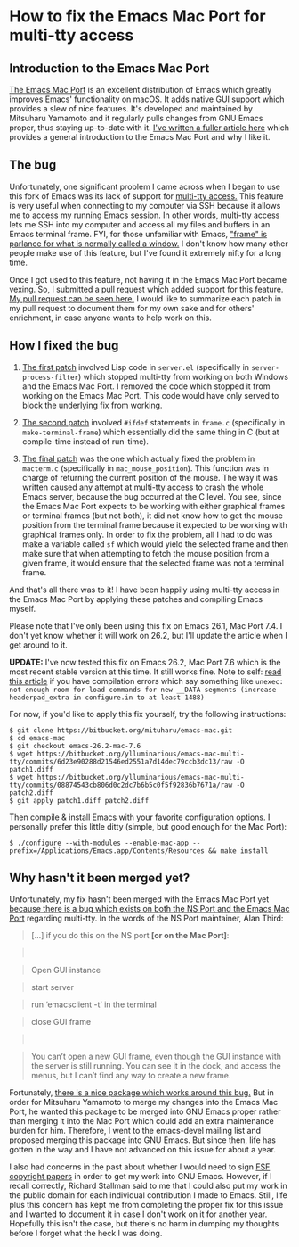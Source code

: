 How to fix the Emacs Mac Port for multi-tty access
==================================================

Introduction to the Emacs Mac Port
----------------------------------

[The Emacs Mac
Port](https://bitbucket.org/mituharu/emacs-mac/src/master/README-mac) is an
excellent distribution of Emacs which greatly improves Emacs' functionality on
macOS. It adds native GUI support which provides a slew of nice features. It's
developed and maintained by Mitsuharu Yamamoto and it regularly pulls changes
from GNU Emacs proper, thus staying up-to-date with it. [I've written a fuller
article here](/2019/05/23/emacs-mac-port-introduction/) which provides a general
introduction to the Emacs Mac Port and why I like it.

The bug
-------

Unfortunately, one significant problem I came across when I began to use this
fork of Emacs was its lack of support for [multi-tty
access.](https://www.emacswiki.org/emacs/MultiTTYSupport) This feature is very
useful when connecting to my computer via SSH because it allows me to access my
running Emacs session. In other words, multi-tty access lets me SSH into my
computer and access all my files and buffers in an Emacs terminal frame. FYI,
for those unfamiliar with Emacs, ["frame" is parlance for what is normally
called a
window.](http://www.jesshamrick.com/2012/09/10/absolute-beginners-guide-to-emacs/)
I don't know how many other people make use of this feature, but I've found it
extremely nifty for a long time.

Once I got used to this feature, not having it in the Emacs Mac Port became
vexing. So, I submitted a pull request which added support for this feature. [My
pull request can be seen
here.](https://bitbucket.org/mituharu/emacs-mac/pull-requests/2/add-multi-tty-support-to-be-on-par-with/diff)
I would like to summarize each patch in my pull request to document them for my
own sake and for others' enrichment, in case anyone wants to help work on this.

How I fixed the bug
-------------------

1.  [The first
    patch](https://bitbucket.org/mituharu/emacs-mac/pull-requests/2/add-multi-tty-support-to-be-on-par-with/diff#chg-lisp/server.el)
    involved Lisp code in `server.el` (specifically in `server-process-filter`)
    which stopped multi-tty from working on both Windows and the Emacs Mac Port.
    I removed the code which stopped it from working on the Emacs Mac Port. This
    code would have only served to block the underlying fix from working.

2.  [The second
    patch](https://bitbucket.org/mituharu/emacs-mac/pull-requests/2/add-multi-tty-support-to-be-on-par-with/diff#chg-src/frame.c)
    involved `#ifdef` statements in `frame.c` (specifically in
    `make-terminal-frame`) which essentially did the same thing in C (but at
    compile-time instead of run-time).

3.  [The final
    patch](https://bitbucket.org/mituharu/emacs-mac/pull-requests/2/add-multi-tty-support-to-be-on-par-with/diff#chg-src/macterm.c)
    was the one which actually fixed the problem in `macterm.c` (specifically in
    `mac_mouse_position`). This function was in charge of returning the current
    position of the mouse. The way it was written caused any attempt at
    multi-tty access to crash the whole Emacs server, because the bug occurred
    at the C level. You see, since the Emacs Mac Port expects to be working with
    either graphical frames or terminal frames (but not both), it did not know
    how to get the mouse position from the terminal frame because it expected to
    be working with graphical frames only. In order to fix the problem, all I
    had to do was make a variable called `sf` which would yield the selected
    frame and then make sure that when attempting to fetch the mouse position
    from a given frame, it would ensure that the selected frame was not a
    terminal frame.

And that's all there was to it! I have been happily using multi-tty access in
the Emacs Mac Port by applying these patches and compiling Emacs myself.

Please note that I've only been using this fix on Emacs 26.1, Mac Port 7.4. I
don't yet know whether it will work on 26.2, but I'll update the article when I
get around to it.

**UPDATE:** I've now tested this fix on Emacs 26.2, Mac Port 7.6 which is the
most recent stable version at this time. It still works fine. Note to self:
[read this article](/2019/06/13/how-i-solved-a-cryptic-emacs-dumping-error/) if
you have compilation errors which say something like `unexec: not enough room
for load commands for new __DATA segments (increase headerpad_extra in
configure.in to at least 1488)`

For now, if you'd like to apply this fix yourself, try the following
instructions:

~~~~~~~~~~~~~~~~~~~~~~~~~~~~~~~~~~~~~~~~~~~~~~~~~~~~~~~~~~~~~~~~~~~~~~~~~~~~~~~~
$ git clone https://bitbucket.org/mituharu/emacs-mac.git
$ cd emacs-mac
$ git checkout emacs-26.2-mac-7.6
$ wget https://bitbucket.org/ylluminarious/emacs-mac-multi-tty/commits/6d23e90288d21546ed2551a7d14dec79ccb3dc13/raw -O patch1.diff
$ wget https://bitbucket.org/ylluminarious/emacs-mac-multi-tty/commits/08874543cb806d0c2dc7b6b5c0f5f92836b7671a/raw -O patch2.diff
$ git apply patch1.diff patch2.diff
~~~~~~~~~~~~~~~~~~~~~~~~~~~~~~~~~~~~~~~~~~~~~~~~~~~~~~~~~~~~~~~~~~~~~~~~~~~~~~~~

Then compile & install Emacs with your favorite configuration options. I
personally prefer this little ditty (simple, but good enough for the Mac Port):

~~~~~~~~~~~~~~~~~~~~~~~~~~~~~~~~~~~~~~~~~~~~~~~~~~~~~~~~~~~~~~~~~~~~~~~~~~~~~~~~
$ ./configure --with-modules --enable-mac-app --prefix=/Applications/Emacs.app/Contents/Resources && make install
~~~~~~~~~~~~~~~~~~~~~~~~~~~~~~~~~~~~~~~~~~~~~~~~~~~~~~~~~~~~~~~~~~~~~~~~~~~~~~~~

Why hasn't it been merged yet?
------------------------------

Unfortunately, my fix hasn't been merged with the Emacs Mac Port yet [because
there is a bug which exists on both the NS Port and the Emacs Mac
Port](https://lists.gnu.org/archive/html/emacs-devel/2018-01/msg00430.html)
regarding multi-tty. In the words of the NS Port maintainer, Alan Third:

>   [...] if you do this on the NS port **[or on the Mac Port]**:

>    

>   Open GUI instance

>   start server

>   run ‘emacsclient -t’ in the terminal

>   close GUI frame

>    

>   You can’t open a new GUI frame, even though the GUI instance with the server
>   is still running. You can see it in the dock, and access the menus, but I
>   can’t find any way to create a new frame.

Fortunately, [there is a nice package which works around this
bug.](https://github.com/DarwinAwardWinner/mac-pseudo-daemon) But in order for
Mitsuharu Yamamoto to merge my changes into the Emacs Mac Port, he wanted this
package to be merged into GNU Emacs proper rather than merging it into the Mac
Port which could add an extra maintenance burden for him. Therefore, I went to
the emacs-devel mailing list and proposed merging this package into GNU Emacs.
But since then, life has gotten in the way and I have not advanced on this issue
for about a year.

I also had concerns in the past about whether I would need to sign [FSF
copyright
papers](https://www.gnu.org/prep/maintain/html_node/Copyright-Papers.html) in
order to get my work into GNU Emacs. However, if I recall correctly, Richard
Stallman said to me that I could also put my work in the public domain for each
individual contribution I made to Emacs. Still, life plus this concern has kept
me from completing the proper fix for this issue and I wanted to document it in
case I don't work on it for another year. Hopefully this isn't the case, but
there's no harm in dumping my thoughts before I forget what the heck I was
doing.
